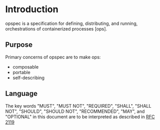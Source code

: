 # Introduction

opspec is a specification for defining, distributing, and running,
orchestrations of containerized processes \[ops].

## Purpose

Primary concerns of opspec are to make ops:

- composable
- portable
- self-describing

## Language

The key words "MUST", "MUST NOT", "REQUIRED", "SHALL", "SHALL NOT",
"SHOULD", "SHOULD NOT", "RECOMMENDED", "MAY", and "OPTIONAL" in this
document are to be interpreted as described in
[RFC 2119](http://tools.ietf.org/html/rfc2119)
